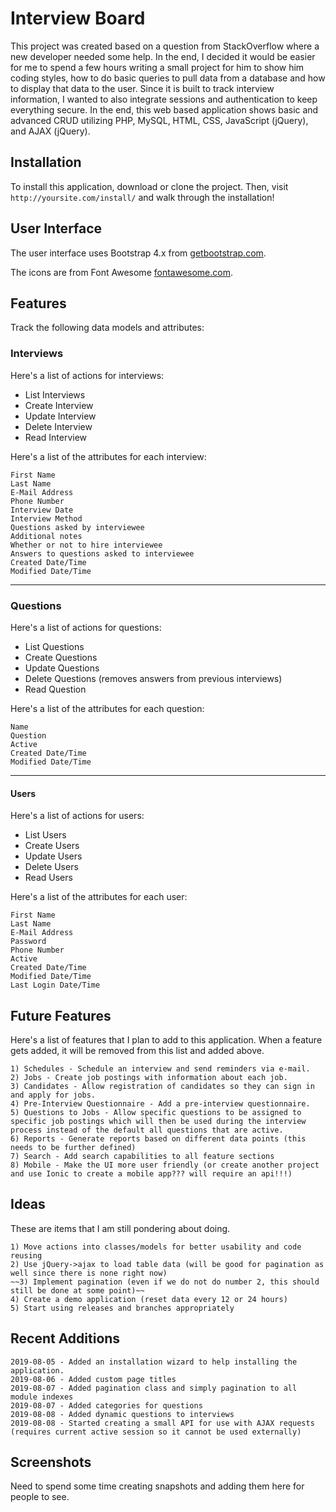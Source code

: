 # Interview Board

This project was created based on a question from StackOverflow where a new developer needed some help. In the end, I decided it would be easier for me to spend a few hours writing a small project for him to show him coding styles, how to do basic queries to pull data from a database and how to display that data to the user. Since it is built to track interview information, I wanted to also integrate sessions and authentication to keep everything secure. In the end, this web based application shows basic and advanced CRUD utilizing PHP, MySQL, HTML, CSS, JavaScript (jQuery), and AJAX (jQuery).

## Installation

To install this application, download or clone the project. Then, visit `http://yoursite.com/install/` and walk through the installation!

## User Interface

The user interface uses Bootstrap 4.x from [getbootstrap.com](https://getbootstrap.com/).

The icons are from Font Awesome [fontawesome.com](https://fontawesome.com).

## Features

Track the following data models and attributes:

### Interviews

Here's a list of actions for interviews:

 - List Interviews
 - Create Interview
 - Update Interview
 - Delete Interview
 - Read Interview

Here's a list of the attributes for each interview:

```
First Name
Last Name
E-Mail Address
Phone Number
Interview Date
Interview Method
Questions asked by interviewee
Additional notes
Whether or not to hire interviewee
Answers to questions asked to interviewee
Created Date/Time
Modified Date/Time
```

-----

### Questions

Here's a list of actions for questions:

 - List Questions
 - Create Questions
 - Update Questions
 - Delete Questions (removes answers from previous interviews)
 - Read Question

Here's a list of the attributes for each question:

```
Name
Question
Active
Created Date/Time
Modified Date/Time
```

-----

#### Users

Here's a list of actions for users:

 - List Users
 - Create Users
 - Update Users
 - Delete Users
 - Read Users

Here's a list of the attributes for each user:

```
First Name
Last Name
E-Mail Address
Password
Phone Number
Active
Created Date/Time
Modified Date/Time
Last Login Date/Time
```

## Future Features

Here's a list of features that I plan to add to this application. When a feature gets added, it will be removed from this list and added above.

```
1) Schedules - Schedule an interview and send reminders via e-mail.
2) Jobs - Create job postings with information about each job.
3) Candidates - Allow registration of candidates so they can sign in and apply for jobs.
4) Pre-Interview Questionnaire - Add a pre-interview questionnaire.
5) Questions to Jobs - Allow specific questions to be assigned to specific job postings which will then be used during the interview process instead of the default all questions that are active.
6) Reports - Generate reports based on different data points (this needs to be further defined)
7) Search - Add search capabilities to all feature sections
8) Mobile - Make the UI more user friendly (or create another project and use Ionic to create a mobile app??? will require an api!!!)
```

## Ideas

These are items that I am still pondering about doing.

```
1) Move actions into classes/models for better usability and code reusing
2) Use jQuery->ajax to load table data (will be good for pagination as well since there is none right now)
~~3) Implement pagination (even if we do not do number 2, this should still be done at some point)~~
4) Create a demo application (reset data every 12 or 24 hours)
5) Start using releases and branches appropriately
```

## Recent Additions

```
2019-08-05 - Added an installation wizard to help installing the application.
2019-08-06 - Added custom page titles
2019-08-07 - Added pagination class and simply pagination to all module indexes
2019-08-07 - Added categories for questions
2019-08-08 - Added dynamic questions to interviews
2019-08-08 - Started creating a small API for use with AJAX requests (requires current active session so it cannot be used externally)
```

## Screenshots

Need to spend some time creating snapshots and adding them here for people to see.